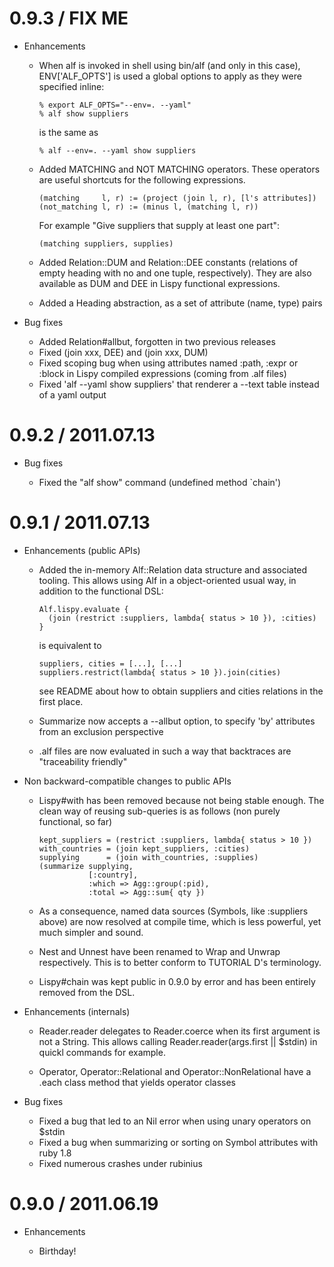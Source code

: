 # 0.9.3 / FIX ME

* Enhancements

  * When alf is invoked in shell using bin/alf (and only in this case), 
    ENV['ALF_OPTS'] is used a global options to apply as they were specified
    inline: 
    
        % export ALF_OPTS="--env=. --yaml" 
        % alf show suppliers
        
    is the same as 
    
        % alf --env=. --yaml show suppliers

  * Added MATCHING and NOT MATCHING operators. These operators are useful 
    shortcuts for the following expressions.
    
        (matching     l, r) := (project (join l, r), [l's attributes])
        (not_matching l, r) := (minus l, (matching l, r))
      
    For example "Give suppliers that supply at least one part": 
    
        (matching suppliers, supplies)

  * Added Relation::DUM and Relation::DEE constants (relations of empty heading
    with no and one tuple, respectively). They are also available as DUM and DEE 
    in Lispy functional expressions.
  
  * Added a Heading abstraction, as a set of attribute (name, type) pairs

* Bug fixes

  * Added Relation#allbut, forgotten in two previous releases 
  * Fixed (join xxx, DEE) and (join xxx, DUM)
  * Fixed scoping bug when using attributes named :path, :expr or :block in
    Lispy compiled expressions (coming from .alf files)
  * Fixed 'alf --yaml show suppliers' that renderer a --text table instead of
    a yaml output

# 0.9.2 / 2011.07.13

* Bug fixes

  * Fixed the "alf show" command (undefined method `chain') 

# 0.9.1 / 2011.07.13

* Enhancements (public APIs)

  * Added the in-memory Alf::Relation data structure and associated tooling.
    This allows using Alf in a object-oriented usual way, in addition to the
    functional DSL:
    
        Alf.lispy.evaluate {
          (join (restrict :suppliers, lambda{ status > 10 }), :cities)
        }
    
    is equivalent to
    
        suppliers, cities = [...], [...] 
        suppliers.restrict(lambda{ status > 10 }).join(cities)
        
    see README about how to obtain suppliers and cities relations in the first 
    place.
  
  * Summarize now accepts a --allbut option, to specify 'by' attributes from an
    exclusion perspective

  * .alf files are now evaluated in such a way that backtraces are "traceability
    friendly"

* Non backward-compatible changes to public APIs

  * Lispy#with has been removed because not being stable enough. The clean way 
    of reusing sub-queries is as follows (non purely functional, so far)
    
        kept_suppliers = (restrict :suppliers, lambda{ status > 10 })
        with_countries = (join kept_suppliers, :cities)
        supplying      = (join with_countries, :supplies)
        (summarize supplying,
                   [:country],
                   :which => Agg::group(:pid),
                   :total => Agg::sum{ qty })
                   
  * As a consequence, named data sources (Symbols, like :suppliers above) are 
    now resolved at compile time, which is less powerful, yet much simpler and
    sound.

  * Nest and Unnest have been renamed to Wrap and Unwrap respectively. This is
    to better conform to TUTORIAL D's terminology.
    
  * Lispy#chain was kept public in 0.9.0 by error and has been entirely removed 
    from the DSL.

* Enhancements (internals)

  * Reader.reader delegates to Reader.coerce when its first argument is not 
    a String. This allows calling Reader.reader(args.first || $stdin) in quickl
    commands for example.
    
  * Operator, Operator::Relational and Operator::NonRelational have a .each 
    class method that yields operator classes
    
* Bug fixes

  * Fixed a bug that led to an Nil error when using unary operators on $stdin
  * Fixed a bug when summarizing or sorting on Symbol attributes with ruby 1.8
  * Fixed numerous crashes under rubinius

# 0.9.0 / 2011.06.19

* Enhancements

  * Birthday!
